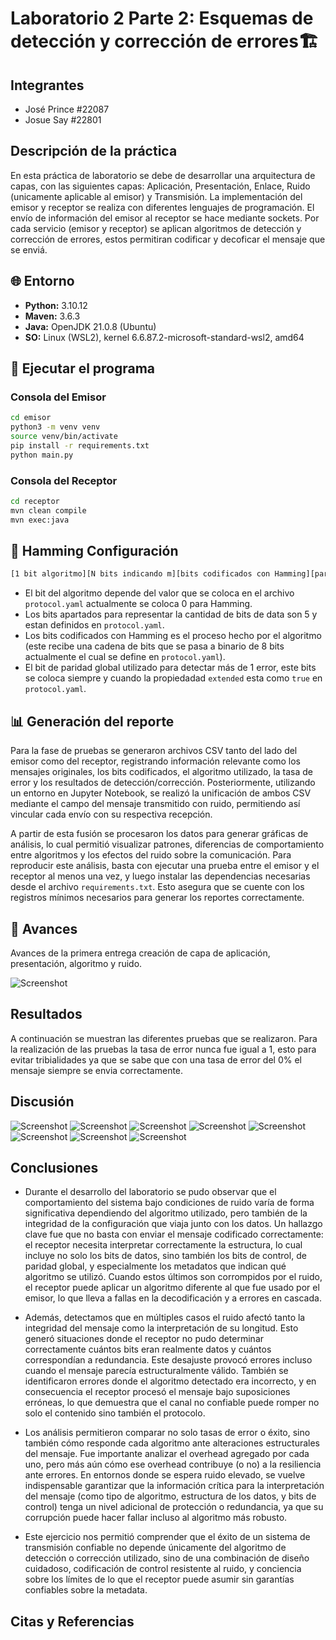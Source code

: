 # Laboratorio 2 Parte 2: Esquemas de detección y corrección de errores🏗️

## Integrantes

- José Prince #22087
- Josue Say #22801

## Descripción de la práctica

En esta práctica de laboratorio se debe de desarrollar una arquitectura de capas, con las siguientes capas: Aplicación, Presentación, Enlace, Ruido (unicamente aplicable al emisor) y Transmisión. La implementación del emisor y receptor se realiza con diferentes lenguajes de programación. El envío de información del emisor al receptor se hace mediante sockets. Por cada servicio (emisor y receptor) se aplican algoritmos de detección y corrección de errores, estos permitiran codificar y decoficar el mensaje que se enviá.

## 🌐 Entorno

- **Python:** 3.10.12  
- **Maven:** 3.6.3  
- **Java:** OpenJDK 21.0.8 (Ubuntu)  
- **SO:** Linux (WSL2), kernel 6.6.87.2-microsoft-standard-wsl2, amd64  

## 🚀 Ejecutar el programa

### Consola del **Emisor**

```bash
cd emisor
python3 -m venv venv
source venv/bin/activate
pip install -r requirements.txt
python main.py
```

### Consola del **Receptor**

```bash
cd receptor
mvn clean compile
mvn exec:java
```

## 🔧 Hamming Configuración

```bash
[1 bit algoritmo][N bits indicando m][bits codificados con Hamming][paridad global opcional]
```

- El bit del algoritmo depende del valor que se coloca en el archivo `protocol.yaml` actualmente se coloca 0 para Hamming.
- Los bits apartados para representar la cantidad de bits de data son 5 y estan definidos en `protocol.yaml`.
- Los bits codificados con Hamming es el proceso hecho por el algoritmo (este recibe una cadena de bits que se pasa a binario de 8 bits actualmente el cual se define en `protocol.yaml`).
- El bit de paridad global utilizado para detectar más de 1 error, este bits se coloca siempre y cuando la propiedadad `extended` esta como `true` en `protocol.yaml`.

## 📊 Generación del reporte

Para la fase de pruebas se generaron archivos CSV tanto del lado del emisor como del receptor, registrando información relevante como los mensajes originales, los bits codificados, el algoritmo utilizado, la tasa de error y los resultados de detección/corrección. Posteriormente, utilizando un entorno en Jupyter Notebook, se realizó la unificación de ambos CSV mediante el campo del mensaje transmitido con ruido, permitiendo así vincular cada envío con su respectiva recepción.

A partir de esta fusión se procesaron los datos para generar gráficas de análisis, lo cual permitió visualizar patrones, diferencias de comportamiento entre algoritmos y los efectos del ruido sobre la comunicación. Para reproducir este análisis, basta con ejecutar una prueba entre el emisor y el receptor al menos una vez, y luego instalar las dependencias necesarias desde el archivo `requirements.txt`. Esto asegura que se cuente con los registros mínimos necesarios para generar los reportes correctamente.

## 🔄 Avances

Avances de la primera entrega creación de capa de aplicación, presentación, algoritmo y ruido.

![Screenshot](./images/screenshot.png)

## Resultados

A continuación se muestran las diferentes pruebas que se realizaron. Para la realización de las pruebas la tasa de error nunca fue igual a 1, esto para evitar tribialidades ya que se sabe que con una tasa de error del 0% el mensaje siempre se envia correctamente.

## Discusión

![Screenshot](./images/graficas/gp1.png)
![Screenshot](./images/graficas/gp2.png)
![Screenshot](./images/graficas/gp3.png)
![Screenshot](./images/graficas/gp4.png)
![Screenshot](./images/graficas/gp5.png)
![Screenshot](./images/graficas/gp6.png)
![Screenshot](./images/graficas/gp7.png)
![Screenshot](./images/graficas/gp8.png)

## Conclusiones

- Durante el desarrollo del laboratorio se pudo observar que el comportamiento del sistema bajo condiciones de ruido varía de forma significativa dependiendo del algoritmo utilizado, pero también de la integridad de la configuración que viaja junto con los datos. Un hallazgo clave fue que no basta con enviar el mensaje codificado correctamente: el receptor necesita interpretar correctamente la estructura, lo cual incluye no solo los bits de datos, sino también los bits de control, de paridad global, y especialmente los metadatos que indican qué algoritmo se utilizó. Cuando estos últimos son corrompidos por el ruido, el receptor puede aplicar un algoritmo diferente al que fue usado por el emisor, lo que lleva a fallas en la decodificación y a errores en cascada.

- Además, detectamos que en múltiples casos el ruido afectó tanto la integridad del mensaje como la interpretación de su longitud. Esto generó situaciones donde el receptor no pudo determinar correctamente cuántos bits eran realmente datos y cuántos correspondían a redundancia. Este desajuste provocó errores incluso cuando el mensaje parecía estructuralmente válido. También se identificaron errores donde el algoritmo detectado era incorrecto, y en consecuencia el receptor procesó el mensaje bajo suposiciones erróneas, lo que demuestra que el canal no confiable puede romper no solo el contenido sino también el protocolo.

- Los análisis permitieron comparar no solo tasas de error o éxito, sino también cómo responde cada algoritmo ante alteraciones estructurales del mensaje. Fue importante analizar el overhead agregado por cada uno, pero más aún cómo ese overhead contribuye (o no) a la resiliencia ante errores. En entornos donde se espera ruido elevado, se vuelve indispensable garantizar que la información crítica para la interpretación del mensaje (como tipo de algoritmo, estructura de los datos, y bits de control) tenga un nivel adicional de protección o redundancia, ya que su corrupción puede hacer fallar incluso al algoritmo más robusto.

- Este ejercicio nos permitió comprender que el éxito de un sistema de transmisión confiable no depende únicamente del algoritmo de detección o corrección utilizado, sino de una combinación de diseño cuidadoso, codificación de control resistente al ruido, y conciencia sobre los límites de lo que el receptor puede asumir sin garantías confiables sobre la metadata.

## Citas y Referencias
